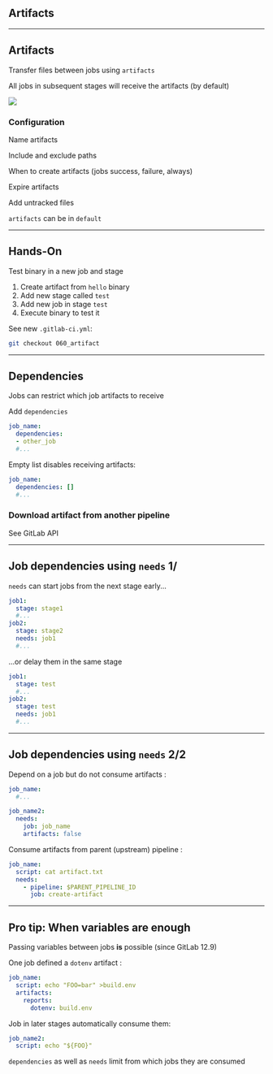 <!-- .slide: id="gitlab_artifacts" class="vertical-center" -->

<i class="fa-duotone fa-cubes fa-8x fa-duotone-colors-inverted" style="float: right; color: grey;"></i>

## Artifacts

---

## Artifacts

Transfer files between jobs using `artifacts` [](https://docs.gitlab.com/ee/ci/yaml/#artifacts)

All jobs in subsequent stages will receive the artifacts (by default)

![](160_gitlab_ci/060_artifacts/artifacts.drawio.svg) <!-- .element: style="width: 50%; float: right;" -->

### Configuration

Name artifacts

Include and exclude paths

When to create artifacts (jobs success, failure, always)

Expire artifacts

Add untracked files

`artifacts` can be in `default` [<i class="fa-solid fa-arrow-right-to-bracket"></i>](#/gitlab_default)

---

## Hands-On [<i class="fa fa-comment-code"></i>](https://github.com/nicholasdille/container-slides/tree/060_artifact "060_artifact")

Test binary in a new job and stage

1. Create artifact from `hello` binary
1. Add new stage called `test`
1. Add new job in stage `test`
1. Execute binary to test it

See new `.gitlab-ci.yml`:

```bash
git checkout 060_artifact
```

---

## Dependencies

Jobs can restrict which job artifacts to receive

Add `dependencies` [](https://docs.gitlab.com/ee/ci/yaml/#dependencies)

```yaml
job_name:
  dependencies:
  - other_job
  #...
```

Empty list disables receiving artifacts:

```yaml
job_name:
  dependencies: []
  #...
```

### Download artifact from another pipeline

See GitLab API [](https://docs.gitlab.com/ee/api/job_artifacts.html#download-the-artifacts-archive)

---

## Job dependencies using `needs` 1/

`needs` [](https://docs.gitlab.com/ee/ci/yaml/#needs) can start jobs from the next stage early...

```yaml
job1:
  stage: stage1
  #...
job2:
  stage: stage2
  needs: job1
  #...
```

...or delay them in the same stage

```yaml
job1:
  stage: test
  #...
job2:
  stage: test
  needs: job1
  #...
```

---

## Job dependencies using `needs` 2/2

Depend on a job but do not consume artifacts [](https://docs.gitlab.com/ee/ci/yaml/#needsartifacts):

```yaml
job_name:
  #...

job_name2:
  needs:
    job: job_name
    artifacts: false
```

Consume artifacts from parent (upstream) pipeline [](https://docs.gitlab.com/ee/ci/yaml/#needspipelinejob):

```yaml
job_name:
  script: cat artifact.txt
  needs:
    - pipeline: $PARENT_PIPELINE_ID
      job: create-artifact
```

---

## Pro tip: When variables are enough

Passing variables between jobs **is** possible (since GitLab 12.9)

One job defined a `dotenv` artifact [](https://docs.gitlab.com/ee/ci/variables/index.html#pass-an-environment-variable-to-another-job):

```yaml
job_name:
  script: echo "FOO=bar" >build.env
  artifacts:
    reports:
      dotenv: build.env
```

Job in later stages automatically consume them:

```yaml
job_name2:
  script: echo "${FOO}"
```

`dependencies` as well as `needs` limit from which jobs they are consumed
